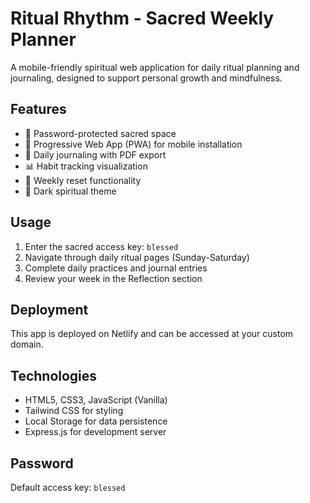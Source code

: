 # Ritual Rhythm - Sacred Weekly Planner

A mobile-friendly spiritual web application for daily ritual planning and journaling, designed to support personal growth and mindfulness.

## Features

- 🔐 Password-protected sacred space
- 📱 Progressive Web App (PWA) for mobile installation
- 📝 Daily journaling with PDF export
- 📊 Habit tracking visualization
- 🔄 Weekly reset functionality
- 🌙 Dark spiritual theme

## Usage

1. Enter the sacred access key: `blessed`
2. Navigate through daily ritual pages (Sunday-Saturday)
3. Complete daily practices and journal entries
4. Review your week in the Reflection section

## Deployment

This app is deployed on Netlify and can be accessed at your custom domain.

## Technologies

- HTML5, CSS3, JavaScript (Vanilla)
- Tailwind CSS for styling
- Local Storage for data persistence
- Express.js for development server

## Password

Default access key: `blessed`